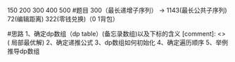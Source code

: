 
150  200  300  400  500
#题目
300（最长递增子序列） -> 1143(最长公共子序列) 72(编辑距离) 322(零钱兑换)（0 1背包）

#思路
1、确定dp数组（dp table）(备忘录数组)以及下标的含义
[comment]: <> ( 局部最优解)
2、确定递推公式 
3、dp数组如何初始化 
4、确定遍历顺序
5、举例推导dp数组

